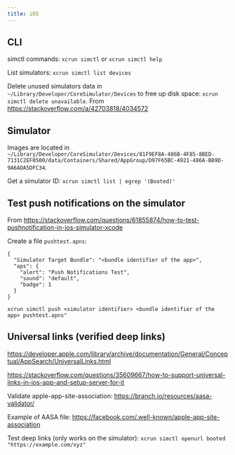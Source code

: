 ```yaml
---
title: iOS
---
```


## CLI

simctl commands: `xcrun simctl` or `xcrun simctl help`

List simulators: `xcrun simctl list devices`

Delete unused simulators data in `~/Library/Developer/CoreSimulator/Devices` to free up disk space: `xcrun simctl delete unavailable`. From https://stackoverflow.com/a/42703818/4034572


## Simulator

Images are located in `~/Library/Developer/CoreSimulator/Devices/81F9EF8A-486B-4F85-8BED-7131C2EF0500/data/Containers/Shared/AppGroup/D97F65BC-4921-486A-B89D-9A6ADA5DFC34`.

Get a simulator ID: `xcrun simctl list | egrep '(Booted)'`


## Test push notifications on the simulator

From https://stackoverflow.com/questions/61855874/how-to-test-pushnotification-in-ios-simulator-xcode

Create a file `pushtest.apns`:

```
{
  "Simulator Target Bundle": "<bundle identifier of the app>",
  "aps": {
    "alert": "Push Notifications Test",
    "sound": "default",
    "badge": 1
  }
}
```

```
xcrun simctl push <simulator identifier> <bundle identifier of the app> pushtest.apns"
```


## Universal links (verified deep links)

https://developer.apple.com/library/archive/documentation/General/Conceptual/AppSearch/UniversalLinks.html

https://stackoverflow.com/questions/35609667/how-to-support-universal-links-in-ios-app-and-setup-server-for-it

Validate apple-app-site-association: https://branch.io/resources/aasa-validator/

Example of AASA file: https://facebook.com/.well-known/apple-app-site-association

Test deep links (only works on the simulator): `xcrun simctl openurl booted "https://example.com/xyz"`
